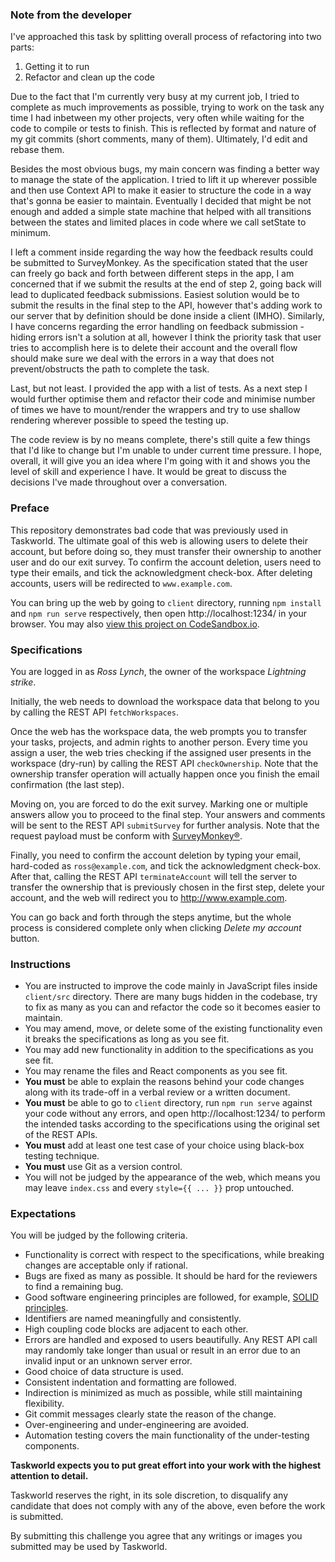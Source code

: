 ### Note from the developer

I've approached this task by splitting overall process of refactoring into two parts:

1. Getting it to run
2. Refactor and clean up the code

Due to the fact that I'm currently very busy at my current job, I tried to complete as much improvements as possible, trying to work on the task any time I had inbetween my other projects, very often while waiting for the code to compile or tests to finish. This is reflected by format and nature of my git commits (short comments, many of them). Ultimately, I'd edit and rebase them.

Besides the most obvious bugs, my main concern was finding a better way to manage the state of the application. I tried to lift it up wherever possible and then use Context API to make it easier to structure the code in a way that's gonna be easier to maintain. Eventually I decided that might be not enough and added a simple state machine that helped with all transitions between the states and limited places in code where we call setState to minimum.

I left a comment inside regarding the way how the feedback results could be submitted to SurveyMonkey. As the specification stated that the user can freely go back and forth between different steps in the app, I am concerned that if we submit the results at the end of step 2, going back will lead to duplicated feedback submissions. Easiest solution would be to submit the results in the final step to the API, however that's adding work to our server that by definition should be done inside a client (IMHO). Similarly, I have concerns regarding the error handling on feedback submission - hiding errors isn't a solution at all, however I think the priority task that user tries to accomplish here is to delete their account and the overall flow should make sure we deal with the errors in a way that does not prevent/obstructs the path to complete the task.

Last, but not least. I provided the app with a list of tests. As a next step I would further optimise them and refactor their code and minimise number of times we have to mount/render the wrappers and try to use shallow rendering wherever possible to speed the testing up.

The code review is by no means complete, there's still quite a few things that I'd like to change but I'm unable to under current time pressure. I hope, overall, it will give you an idea where I'm going with it and shows you the level of skill and experience I have. It would be great to discuss the decisions I've made throughout over a conversation.

### Preface

This repository demonstrates bad code that was previously used in Taskworld. The ultimate goal of this web is allowing users to delete their account, but before doing so, they must transfer their ownership to another user and do our exit survey. To confirm the account deletion, users need to type their emails, and tick the acknowledgment check-box. After deleting accounts, users will be redirected to `www.example.com`.

You can bring up the web by going to `client` directory, running `npm install` and `npm run serve` respectively, then open http://localhost:1234/ in your browser. You may also [view this project on CodeSandbox.io](https://codesandbox.io/s/github/taskworld/account-deletion-challenge/tree/master/client).

### Specifications

You are logged in as _Ross Lynch_, the owner of the workspace _Lightning strike_.

Initially, the web needs to download the workspace data that belong to you by calling the REST API `fetchWorkspaces`.

Once the web has the workspace data, the web prompts you to transfer your tasks, projects, and admin rights to another person. Every time you assign a user, the web tries checking if the assigned user presents in the workspace (dry-run) by calling the REST API `checkOwnership`. Note that the ownership transfer operation will actually happen once you finish the email confirmation (the last step).

Moving on, you are forced to do the exit survey. Marking one or multiple answers allow you to proceed to the final step. Your answers and comments will be sent to the REST API `submitSurvey` for further analysis. Note that the request payload must be conform with [SurveyMonkey®](https://developer.surveymonkey.com/api/v3/#collectors-id-responses).

Finally, you need to confirm the account deletion by typing your email, hard-coded as `ross@example.com`, and tick the acknowledgment check-box. After that, calling the REST API `terminateAccount` will tell the server to transfer the ownership that is previously chosen in the first step, delete your account, and the web will redirect you to http://www.example.com.

You can go back and forth through the steps anytime, but the whole process is considered complete only when clicking _Delete my account_ button.

### Instructions

- You are instructed to improve the code mainly in JavaScript files inside `client/src` directory. There are many bugs hidden in the codebase, try to fix as many as you can and refactor the code so it becomes easier to maintain.
- You may amend, move, or delete some of the existing functionality even it breaks the specifications as long as you see fit.
- You may add new functionality in addition to the specifications as you see fit.
- You may rename the files and React components as you see fit.
- **You must** be able to explain the reasons behind your code changes along with its trade-off in a verbal review or a written document.
- **You must** be able to go to `client` directory, run `npm run serve` against your code without any errors, and open http://localhost:1234/ to perform the intended tasks according to the specifications using the original set of the REST APIs.
- **You must** add at least one test case of your choice using black-box testing technique.
- **You must** use Git as a version control.
- You will not be judged by the appearance of the web, which means you may leave `index.css` and every `style={{ ... }}` prop untouched.

### Expectations

You will be judged by the following criteria.

- Functionality is correct with respect to the specifications, while breaking changes are acceptable only if rational.
- Bugs are fixed as many as possible. It should be hard for the reviewers to find a remaining bug.
- Good software engineering principles are followed, for example, [SOLID principles](https://en.wikipedia.org/wiki/SOLID).
- Identifiers are named meaningfully and consistently.
- High coupling code blocks are adjacent to each other.
- Errors are handled and exposed to users beautifully. Any REST API call may randomly take longer than usual or result in an error due to an invalid input or an unknown server error.
- Good choice of data structure is used.
- Consistent indentation and formatting are followed.
- Indirection is minimized as much as possible, while still maintaining flexibility.
- Git commit messages clearly state the reason of the change.
- Over-engineering and under-engineering are avoided.
- Automation testing covers the main functionality of the under-testing components.

**Taskworld expects you to put great effort into your work with the highest attention to detail.**

Taskworld reserves the right, in its sole discretion, to disqualify any candidate that does not comply with any of the above, even before the work is submitted.

By submitting this challenge you agree that any writings or images you submitted may be used by Taskworld.
